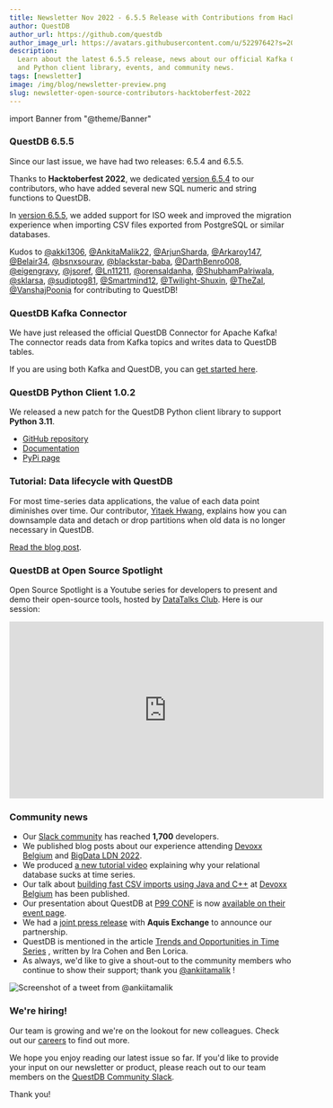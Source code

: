 ```yaml
---
title: Newsletter Nov 2022 - 6.5.5 Release with Contributions from Hacktoberfest
author: QuestDB
author_url: https://github.com/questdb
author_image_url: https://avatars.githubusercontent.com/u/52297642?s=200&v=4
description:
  Learn about the latest 6.5.5 release, news about our official Kafka Connector
  and Python client library, events, and community news.
tags: [newsletter]
image: /img/blog/newsletter-preview.png
slug: newsletter-open-source-contributors-hacktoberfest-2022
---
```


import Banner from "@theme/Banner"

<Banner
  alt="Image of QuestDB logo"
  src="/img/blog/newsletter.png"
  width={692}
  height={200}
/>

### QuestDB 6.5.5

Since our last issue, we have had two releases: 6.5.4 and 6.5.5.

Thanks to **Hacktoberfest 2022**, we dedicated
[version 6.5.4](https://github.com/questdb/questdb/releases/tag/6.5.4) to our
contributors, who have added several new SQL numeric and string functions to
QuestDB.

In [version 6.5.5](https://github.com/questdb/questdb/releases/tag/6.5.5), we
added support for ISO week and improved the migration experience when importing
CSV files exported from PostgreSQL or similar databases.

Kudos to [@akki1306](https://github.com/akki1306),
[@AnkitaMalik22](https://github.com/AnkitaMalik22),
[@ArjunSharda](https://github.com/ArjunSharda),
[@Arkaroy147](https://github.com/Arkaroy147),
[@Belair34](https://github.com/Belair34),
[@bsnxsourav](https://github.com/bsnxsourav),
[@blackstar-baba](https://github.com/blackstar-baba),
[@DarthBenro008](https://github.com/DarthBenro008),
[@eigengravy](https://github.com/eigengravy),
[@jsoref](https://github.com/jsoref), [@Ln11211](https://github.com/Ln11211),
[@orensaldanha](https://github.com/orensaldanha),
[@ShubhamPalriwala](https://github.com/ShubhamPalriwala),
[@sklarsa](https://github.com/sklarsa),
[@sudiptog81](https://github.com/sudiptog81),
[@Smartmind12](https://github.com/Smartmind12),
[@Twilight-Shuxin](https://github.com/Twilight-Shuxin),
[@TheZal](https://github.com/TheZal),
[@VanshajPoonia](https://github.com/VanshajPoonia) for contributing to QuestDB!

### QuestDB Kafka Connector

We have just released the official QuestDB Connector for Apache Kafka! The
connector reads data from Kafka topics and writes data to QuestDB tables.

If you are using both Kafka and QuestDB, you can
[get started here](/docs/third-party-tools/kafka/questdb-kafka/).

### QuestDB Python Client 1.0.2

We released a new patch for the QuestDB Python client library to support
**Python 3.11**.

- [GitHub repository](https://github.com/questdb/py-questdb-client)
- [Documentation](https://py-questdb-client.readthedocs.io/en/latest/index.html)
- [PyPi page](https://pypi.org/project/questdb/)

### Tutorial: Data lifecycle with QuestDB

For most time-series data applications, the value of each data point diminishes
over time. Our contributor, [Yitaek Hwang](https://yitaek.medium.com/), explains
how you can downsample data and detach or drop partitions when old data is no
longer necessary in QuestDB.

[Read the blog post](/blog/2022/11/02/data-lifecycle-questdb/).

### QuestDB at Open Source Spotlight

Open Source Spotlight is a Youtube series for developers to present and demo
their open-source tools, hosted by [DataTalks Club](https://datatalks.club/).
Here is our session:

<iframe
  width="560"
  height="315"
  src="https://www.youtube.com/embed/iCjsEabsq10"
  title="YouTube video player"
  frameborder="0"
  allow="accelerometer; autoplay; clipboard-write; encrypted-media; gyroscope; picture-in-picture; web-share"
  allowfullscreen
></iframe>

### Community news

- Our [Slack community]({@slackUrl@}) has reached **1,700** developers.
- We published blog posts about our experience attending
  [Devoxx Belgium](/blog/2022/11/08/questdb-devoxx-belgium-2022/) and
  [BigData LDN 2022](/blog/2022/10/20/questdb-big-data-ldn/).
- We produced
  [a new tutorial video](https://www.youtube.com/watch?v=w2w9zCgzf6U) explaining
  why your relational database sucks at time series.
- Our talk about
  [building fast CSV imports using Java and C++](https://youtu.be/qiAHP9YSUog)
  at [Devoxx Belgium](https://devoxx.be/) has been published.
- Our presentation about QuestDB at [P99 CONF](https://www.p99conf.io/) is now
  [available on their event page](https://www.p99conf.io/session/building-efficient-multi-threaded-filters-for-faster-sql-queries/).
- We had a
  [joint press release](https://ffnews.com/newsarticle/fintech/questdb-selected-by-aquis-exchange-to-power-its-financial-exchange-infrastructure/)
  with **Aquis Exchange** to announce our partnership.
- QuestDB is mentioned in the article
  [Trends and Opportunities in Time Series](https://gradientflow.com/trends-and-opportunities-in-time-series/)
  , written by Ira Cohen and Ben Lorica.
- As always, we'd like to give a shout-out to the community members who continue
  to show their support; thank you
  [@ankiitamalik](https://twitter.com/ankiitamalik/status/1588168423262941185) !

![Screenshot of a tweet from @ankiitamalik](/img/blog/2022-11-10/tweet.png)

### We're hiring!

Our team is growing and we're on the lookout for new colleagues. Check out our
[careers](/careers/) to find out more.

We hope you enjoy reading our latest issue so far. If you'd like to provide your
input on our newsletter or product, please reach out to our team members on the
[QuestDB Community Slack]({@slackUrl@}).

Thank you!
